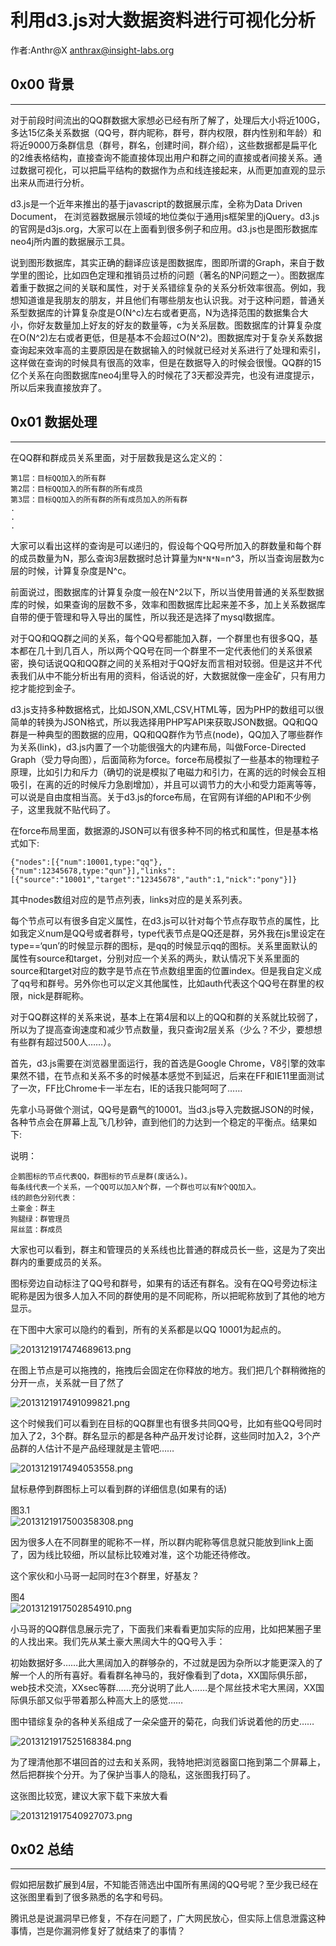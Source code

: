 # 利用d3.js对大数据资料进行可视化分析

作者:Anthr@X anthrax@insight-labs.org

0x00 背景
-------

* * *

对于前段时间流出的QQ群数据大家想必已经有所了解了，处理后大小将近100G，多达15亿条关系数据（QQ号，群内昵称，群号，群内权限，群内性别和年龄）和将近9000万条群信息（群号，群名，创建时间，群介绍），这些数据都是扁平化的2维表格结构，直接查询不能直接体现出用户和群之间的直接或者间接关系。通过数据可视化，可以把扁平结构的数据作为点和线连接起来，从而更加直观的显示出来从而进行分析。

d3.js是一个近年来推出的基于javascript的数据展示库，全称为Data Driven Document， 在浏览器数据展示领域的地位类似于通用js框架里的jQuery。d3.js的官网是d3js.org，大家可以在上面看到很多例子和应用。d3.js也是图形数据库neo4j所内置的数据展示工具。

说到图形数据库，其实正确的翻译应该是图数据库，图即所谓的Graph，来自于数学里的图论，比如四色定理和推销员过桥的问题（著名的NP问题之一）。图数据库着重于数据之间的关联和属性，对于关系错综复杂的关系分析效率很高。例如，我想知道谁是我朋友的朋友，并且他们有哪些朋友也认识我。对于这种问题，普通关系型数据库的计算复杂度是O(N^c)左右或者更高，N为选择范围的数据集合大小，你好友数量加上好友的好友的数量等，c为关系层数。图数据库的计算复杂度在O(N^2)左右或者更低，但是基本不会超过O(N^2)。图数据库对于复杂关系数据查询起来效率高的主要原因是在数据输入的时候就已经对关系进行了处理和索引，这样做在查询的时候具有很高的效率，但是在数据导入的时候会很慢。QQ群的15亿个关系在向图数据库neo4j里导入的时候花了3天都没弄完，也没有进度提示，所以后来我直接放弃了。

0x01 数据处理
---------

* * *

在QQ群和群成员关系里面，对于层数我是这么定义的：

```
第1层：目标QQ加入的所有群  
第2层：目标QQ加入的所有群的所有成员  
第3层：目标QQ加入的所有群的所有成员加入的所有群  
.  
.  
.  

```

大家可以看出这样的查询是可以递归的，假设每个QQ号所加入的群数量和每个群的成员数量为N，那么查询3层数据时总计算量为`N*N*N`=n^3，所以当查询层数为c层的时候，计算复杂度是N^c。

前面说过，图数据库的计算复杂度一般在N^2以下，所以当使用普通的关系型数据库的时候，如果查询的层数不多，效率和图数据库比起来差不多，加上关系数据库自带的便于管理和导入导出的属性，所以我还是选择了mysql数据库。

对于QQ和QQ群之间的关系，每个QQ号都能加入群，一个群里也有很多QQ，基本都在几十到几百人，所以两个QQ号在同一个群里不一定代表他们的关系很紧密，换句话说QQ和QQ群之间的关系相对于QQ好友而言相对较弱。但是这并不代表我们从中不能分析出有用的资料，俗话说的好，大数据就像一座金矿，只有用力挖才能挖到金子。

d3.js支持多种数据格式，比如JSON,XML,CSV,HTML等，因为PHP的数组可以很简单的转换为JSON格式，所以我选择用PHP写API来获取JSON数据。QQ和QQ群是一种典型的图数据的应用，QQ和QQ群作为节点(node)，QQ加入了哪些群作为关系(link)，d3.js内置了一个功能很强大的内建布局，叫做Force-Directed Graph（受力导向图），后面简称为force。force布局模拟了一些基本的物理粒子原理，比如引力和斥力（确切的说是模拟了电磁力和引力，在离的远的时候会互相吸引，在离的近的时候斥力急剧增加），并且可以调节力的大小和受力距离等等，可以说是自由度相当高。关于d3.js的force布局，在官网有详细的API和不少例子，这里我就不贴代码了。

在force布局里面，数据源的JSON可以有很多种不同的格式和属性，但是基本格式如下:

```
{"nodes":[{"num":10001,type:"qq"},{"num":12345678,type:"qun"}],"links":[{"source":"10001","target":"12345678","auth":1,"nick":"pony"}]} 

```

其中nodes数组对应的是节点列表，links对应的是关系列表。

每个节点可以有很多自定义属性，在d3.js可以针对每个节点存取节点的属性，比如我定义num是QQ号或者群号，type代表节点是QQ还是群，另外我在js里设定在type==‘qun’的时候显示群的图标，是qq的时候显示qq的图标。关系里面默认的属性有source和target，分别对应一个关系的两头，默认情况下关系里面的source和target对应的数字是节点在节点数组里面的位置index。但是我自定义成了qq号和群号。另外你也可以定义其他属性，比如auth代表这个QQ号在群里的权限，nick是群昵称。

对于QQ群这样的关系来说，基本上在第4层和以上的QQ和群的关系就比较弱了，所以为了提高查询速度和减少节点数量，我只查询2层关系（少么？不少，要想想有些群有超过500人……）。

首先，d3.js需要在浏览器里面运行，我的首选是Google Chrome，V8引擎的效率果然不错，在节点和关系不多的时候基本感觉不到延迟，后来在FF和IE11里面测试了一次，FF比Chrome卡一半左右，IE的话我只能呵呵了……

先拿小马哥做个测试，QQ号是霸气的10001。当d3.js导入完数据JSON的时候，各种节点会在屏幕上乱飞几秒钟，直到他们的力达到一个稳定的平衡点。结果如下:

说明：

```
企鹅图标的节点代表QQ，群图标的节点是群(废话么)。  
每条线代表一个关系，一个QQ可以加入N个群，一个群也可以有N个QQ加入。  
线的颜色分别代表：  
土豪金：群主  
狗腿绿：群管理员  
屌丝蓝：群成员 

```

大家也可以看到，群主和管理员的关系线也比普通的群成员长一些，这是为了突出群内的重要成员的关系。

图标旁边自动标注了QQ号和群号，如果有的话还有群名。没有在QQ号旁边标注昵称是因为很多人加入不同的群使用的是不同昵称，所以把昵称放到了其他的地方显示。

在下图中大家可以隐约的看到，所有的关系都是以QQ 10001为起点的。

![2013121917474689613.png](http://drops.javaweb.org/uploads/images/4e038281eef1fc5a5f28b4e3ab8d55e7d67dec66.jpg)

在图上节点是可以拖拽的，拖拽后会固定在你释放的地方。我们把几个群稍微拖的分开一点，关系就一目了然了

![2013121917491099821.png](http://drops.javaweb.org/uploads/images/1a4bdead94eb64a404714aa1a80a42c97a302a70.jpg)

这个时候我们可以看到在目标的QQ群里也有很多共同QQ号，比如有些QQ号同时加入了2，3个群。群名显示的都是各种产品开发讨论群，这些同时加入2，3个产品群的人估计不是产品经理就是主管吧……

![2013121917494053558.png](http://drops.javaweb.org/uploads/images/e4d8c0c2a43ed9c1e41d3edba3ebd07d81d55a7a.jpg)

鼠标悬停到群图标上可以看到群的详细信息(如果有的话)

图3.1  
![2013121917500358308.png](http://drops.javaweb.org/uploads/images/72c1a67057ac6d5f512e099d596be5db816e603f.jpg)

因为很多人在不同群里的昵称不一样，所以群内昵称等信息就只能放到link上面了，因为线比较细，所以鼠标比较难对准，这个功能还待修改。

这个家伙和小马哥一起同时在3个群里，好基友？

图4  
![2013121917502854910.png](http://drops.javaweb.org/uploads/images/1ae750e4df3fabb6bce99d59b2875ae0796952ef.jpg)

小马哥的QQ群信息展示完了，下面我们来看看更加实际的应用，比如把某圈子里的人找出来。我们先从某土豪大黑阔大牛的QQ号入手：

初始数据好多……此大黑阔加入的群够杂的，不过就是因为杂所以才能更深入的了解一个人的所有喜好。看看群名神马的，我好像看到了dota，XX国际俱乐部，web技术交流，XXsec等群……充分说明了此人……是个屌丝技术宅大黑阔，XX国际俱乐部又似乎带着那么种高大上的感觉……

图中错综复杂的各种关系组成了一朵朵盛开的菊花，向我们诉说着他的历史……

![2013121917525168384.png](http://drops.javaweb.org/uploads/images/f59a1b08ef86fb4a6b77d22edf7f047b454b40df.jpg)

为了理清他那不堪回首的过去和关系网，我特地把浏览器窗口拖到第二个屏幕上，然后把群挨个分开。为了保护当事人的隐私，这张图我打码了。

这张图比较宽，建议大家下载下来放大看

![2013121917540927073.png](http://drops.javaweb.org/uploads/images/f59fdd82a08cab4286268e408867e37aba7405b7.jpg)

0x02 总结
-------

* * *

假如把层数扩展到4层，不知能否筛选出中国所有黑阔的QQ号呢？至少我已经在这张图里看到了很多熟悉的名字和号码。

腾讯总是说漏洞早已修复，不存在问题了，广大网民放心，但实际上信息泄露这种事情，岂是你漏洞修复好了就结束了的事情？